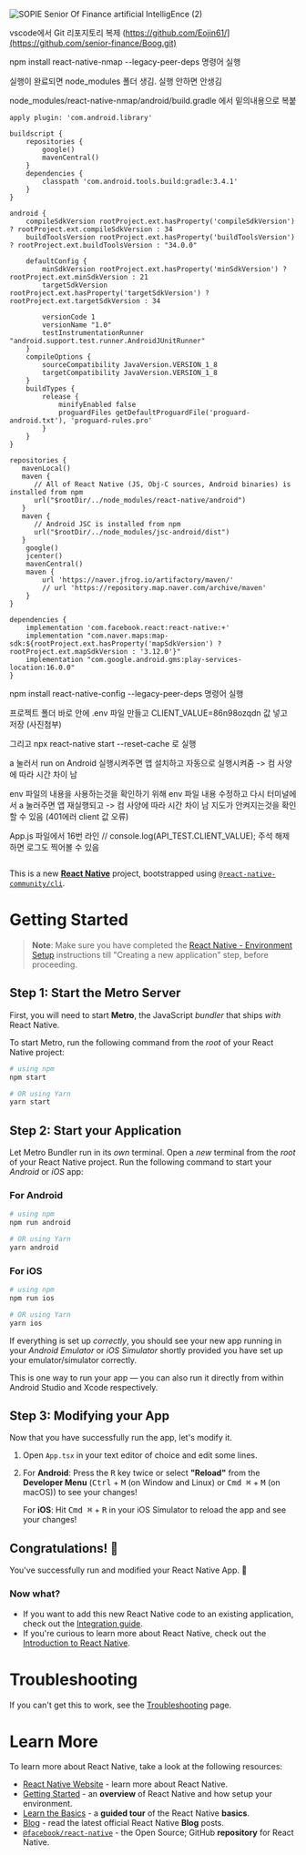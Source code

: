 ![SOPIE Senior Of Finance   artificial IntelligEnce (2)](https://github.com/user-attachments/assets/dcbdffbf-28cb-486d-8013-43c76302d447)

vscode에서 Git 리포지토리 복제 (https://github.com/Eojin61/](https://github.com/senior-finance/Boog.git)

npm install react-native-nmap --legacy-peer-deps  명령어 실행

실행이 완료되면 node_modules 폴더 생김. 실행 안하면 안생김

node_modules/react-native-nmap/android/build.gradle 에서 밑의내용으로 복붙

````````````````````````````````````````````````````````````````````````````````````````````````````````````````````````````````````````````````````
apply plugin: 'com.android.library'

buildscript {
    repositories {
        google()
        mavenCentral()
    }
    dependencies {
        classpath 'com.android.tools.build:gradle:3.4.1'
    }
}

android {
    compileSdkVersion rootProject.ext.hasProperty('compileSdkVersion') ? rootProject.ext.compileSdkVersion : 34
    buildToolsVersion rootProject.ext.hasProperty('buildToolsVersion') ? rootProject.ext.buildToolsVersion : "34.0.0"

    defaultConfig {
        minSdkVersion rootProject.ext.hasProperty('minSdkVersion') ? rootProject.ext.minSdkVersion : 21
        targetSdkVersion rootProject.ext.hasProperty('targetSdkVersion') ? rootProject.ext.targetSdkVersion : 34

        versionCode 1
        versionName "1.0"
        testInstrumentationRunner "android.support.test.runner.AndroidJUnitRunner"
    }
    compileOptions {
        sourceCompatibility JavaVersion.VERSION_1_8
        targetCompatibility JavaVersion.VERSION_1_8
    }
    buildTypes {
        release {
            minifyEnabled false
            proguardFiles getDefaultProguardFile('proguard-android.txt'), 'proguard-rules.pro'
        }
    }
}

repositories {
   mavenLocal()
   maven {
      // All of React Native (JS, Obj-C sources, Android binaries) is installed from npm
      url("$rootDir/../node_modules/react-native/android")
   }
   maven {
      // Android JSC is installed from npm
      url("$rootDir/../node_modules/jsc-android/dist")
   }
    google()
    jcenter()
    mavenCentral()
    maven {
        url 'https://naver.jfrog.io/artifactory/maven/'
        // url 'https://repository.map.naver.com/archive/maven'
    }
}

dependencies {
    implementation 'com.facebook.react:react-native:+'
    implementation "com.naver.maps:map-sdk:${rootProject.ext.hasProperty('mapSdkVersion') ? rootProject.ext.mapSdkVersion : '3.12.0'}"
    implementation "com.google.android.gms:play-services-location:16.0.0"
}

````````````````````````````````````````````````````````````````````````````````````````````````````````````````````````````````````````````````````

npm install react-native-config --legacy-peer-deps  명령어 실행

프로젝트 폴더 바로 안에 .env 파일 만들고 CLIENT_VALUE=86n98ozqdn 값 넣고 저장 (사진첨부)

그리고 npx react-native start --reset-cache 로 실행

a 눌러서 run on Android 실행시켜주면 앱 설치하고 자동으로 실행시켜줌 -> 컴 사양에 따라 시간 차이 남

env 파일의 내용을 사용하는것을 확인하기 위해 env 파일 내용 수정하고 다시 터미널에서 a 눌러주면 앱 재실행되고 -> 컴 사양에 따라 시간 차이 남
지도가 안켜지는것을 확인할 수 있음 (401에러 client 값 오류)

App.js 파일에서 16번 라인 // console.log(API_TEST.CLIENT_VALUE); 주석 해제하면 로그도 찍어볼 수 있음

````````````````````````````````````````````````````````````````````````````````````````````````````````````````````````````````````````````````````
````````````````````````````````````````````````````````````````````````````````````````````````````````````````````````````````````````````````````

This is a new [**React Native**](https://reactnative.dev) project, bootstrapped using [`@react-native-community/cli`](https://github.com/react-native-community/cli).

# Getting Started

>**Note**: Make sure you have completed the [React Native - Environment Setup](https://reactnative.dev/docs/environment-setup) instructions till "Creating a new application" step, before proceeding.

## Step 1: Start the Metro Server

First, you will need to start **Metro**, the JavaScript _bundler_ that ships _with_ React Native.

To start Metro, run the following command from the _root_ of your React Native project:

```bash
# using npm
npm start

# OR using Yarn
yarn start
```

## Step 2: Start your Application

Let Metro Bundler run in its _own_ terminal. Open a _new_ terminal from the _root_ of your React Native project. Run the following command to start your _Android_ or _iOS_ app:

### For Android

```bash
# using npm
npm run android

# OR using Yarn
yarn android
```

### For iOS

```bash
# using npm
npm run ios

# OR using Yarn
yarn ios
```

If everything is set up _correctly_, you should see your new app running in your _Android Emulator_ or _iOS Simulator_ shortly provided you have set up your emulator/simulator correctly.

This is one way to run your app — you can also run it directly from within Android Studio and Xcode respectively.

## Step 3: Modifying your App

Now that you have successfully run the app, let's modify it.

1. Open `App.tsx` in your text editor of choice and edit some lines.
2. For **Android**: Press the <kbd>R</kbd> key twice or select **"Reload"** from the **Developer Menu** (<kbd>Ctrl</kbd> + <kbd>M</kbd> (on Window and Linux) or <kbd>Cmd ⌘</kbd> + <kbd>M</kbd> (on macOS)) to see your changes!

   For **iOS**: Hit <kbd>Cmd ⌘</kbd> + <kbd>R</kbd> in your iOS Simulator to reload the app and see your changes!

## Congratulations! :tada:

You've successfully run and modified your React Native App. :partying_face:

### Now what?

- If you want to add this new React Native code to an existing application, check out the [Integration guide](https://reactnative.dev/docs/integration-with-existing-apps).
- If you're curious to learn more about React Native, check out the [Introduction to React Native](https://reactnative.dev/docs/getting-started).

# Troubleshooting

If you can't get this to work, see the [Troubleshooting](https://reactnative.dev/docs/troubleshooting) page.

# Learn More

To learn more about React Native, take a look at the following resources:

- [React Native Website](https://reactnative.dev) - learn more about React Native.
- [Getting Started](https://reactnative.dev/docs/environment-setup) - an **overview** of React Native and how setup your environment.
- [Learn the Basics](https://reactnative.dev/docs/getting-started) - a **guided tour** of the React Native **basics**.
- [Blog](https://reactnative.dev/blog) - read the latest official React Native **Blog** posts.
- [`@facebook/react-native`](https://github.com/facebook/react-native) - the Open Source; GitHub **repository** for React Native.
